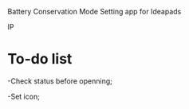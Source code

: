 Battery Conservation Mode Setting app for Ideapads

IP

# To-do list
-Check status before openning;

-Set icon;


